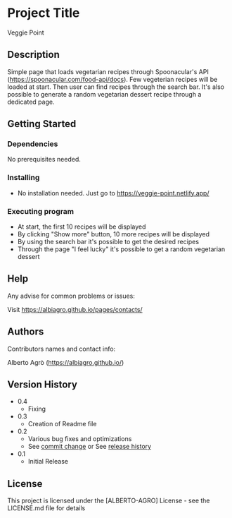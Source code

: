 # Project Title

Veggie Point

## Description

Simple page that loads vegetarian recipes through Spoonacular's API (https://spoonacular.com/food-api/docs).
Few vegeterian recipes will be loaded at start. Then user can find recipes through the search bar.
It's also possible to generate a random vegetarian dessert recipe through a dedicated page.

## Getting Started

### Dependencies

No prerequisites needed.   

### Installing

* No installation needed. Just go to https://veggie-point.netlify.app/

### Executing program

* At start, the first 10 recipes will be displayed
* By clicking "Show more" button, 10 more recipes will be displayed
* By using the search bar it's possible to get the desired recipes
* Through the page "I feel lucky" it's possible to get a random vegetarian dessert

## Help

Any advise for common problems or issues:

Visit https://albiagro.github.io/pages/contacts/

## Authors

Contributors names and contact info:

Alberto Agrò (https://albiagro.github.io/)

## Version History

* 0.4
    * Fixing
* 0.3
    * Creation of Readme file
* 0.2
    * Various bug fixes and optimizations
    * See [commit change]() or See [release history]()
* 0.1
    * Initial Release

## License

This project is licensed under the [ALBERTO-AGRO] License - see the LICENSE.md file for details